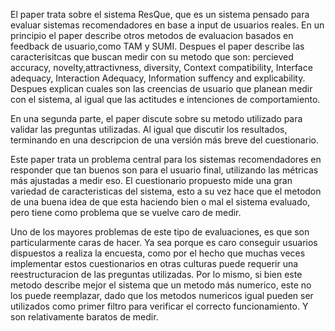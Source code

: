 El paper trata sobre el sistema ResQue, que es un sistema pensado para evaluar sistemas recomendadores en base a input de usuarios reales. En un principio el paper describe otros metodos de evaluacion basados en feedback de usuario,como TAM y SUMI.
Despues el paper describe las caracterisitcas que buscan medir con su metodo que son: percieved accuracy, novelty,attractivness, diversity, Context compatibility, Interface adequacy, Interaction Adequacy, Information suffency and explicability. 
Despues explican cuales son las creencias de usuario que planean medir con el sistema, al igual que las actitudes e intenciones de comportamiento.

En una segunda parte, el paper discute sobre su metodo utilizado para validar las preguntas utilizadas. Al igual que discutir los resultados, terminando en una descripcion de una versión más breve del cuestionario.

Este paper trata un problema central para los sistemas recomendadores en responder que tan buenos son para el usuario final, utilizando las métricas más ajustadas a medir eso. El cuestionario propuesto mide una gran variedad de caracteristicas del sistema, esto a su vez hace que el metodon de una buena idea de que esta haciendo bien o mal el sistema evaluado, pero tiene como problema que se vuelve caro de medir.

Uno de los mayores problemas de este tipo de evaluaciones, es que son particularmente caras de hacer. Ya sea porque es caro conseguir usuarios dispuestos a realiza la encuesta, como por el hecho que muchas veces implementar estos cuestionarios en otras culturas puede requerir una reestructuracion de las preguntas utilizadas.
Por lo mismo, si bien este metodo describe mejor el sistema que un metodo más numerico, este no los puede reemplazar, dado que los metodos numericos igual pueden ser utilizados como primer filtro para verificar el correcto funcionamiento. Y son relativamente baratos de medir.

